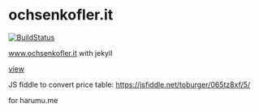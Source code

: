 # ochsenkofler.it

[![BuildStatus](https://travis-ci.org/toburger/ochsenkofler.it.svg?branch=gh-pages)](https://travis-ci.org/toburger/ochsenkofler.it)

www.ochsenkofler.it with jekyll

[view](http://toburger.github.io/ochsenkofler.it/)

JS fiddle to convert price table: https://jsfiddle.net/toburger/065tz8xf/5/

for harumu.me
